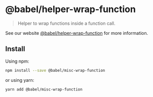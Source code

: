 # @babel/helper-wrap-function

> Helper to wrap functions inside a function call.

See our website [@babel/helper-wrap-function](https://babeljs.io/docs/en/babel-helper-wrap-function) for more information.

## Install

Using npm:

```sh
npm install --save @babel/misc-wrap-function
```

or using yarn:

```sh
yarn add @babel/misc-wrap-function
```
